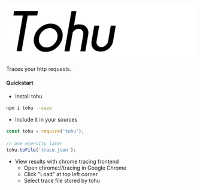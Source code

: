 ![TOHU](assets/logo.png?raw=true "TOHU")
--------

Traces your http requests.

#### Quickstart
- Install tohu
```bash
npm i tohu --save
```

- Include it in your sources
```javascript
const tohu = require('tohu');

// one eternity later
tohu.toFile('trace.json');
```

- View results with chrome tracing frontend
  - Open chrome://tracing in Google Chrome
  - Click "Load" at top left corner
  - Select trace file stored by tohu

